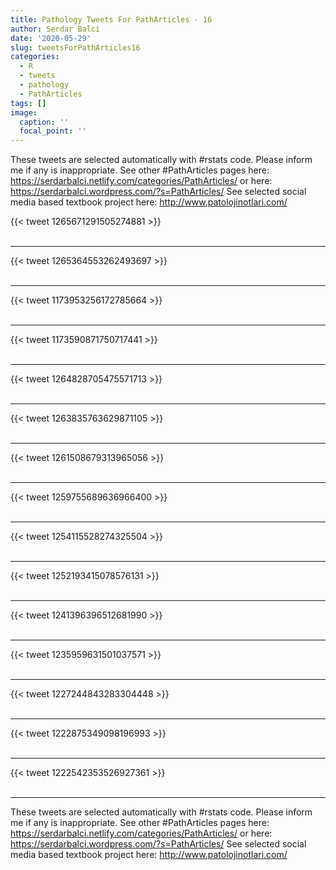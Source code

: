 ```yaml
---
title: Pathology Tweets For PathArticles - 16
author: Serdar Balci
date: '2020-05-29'
slug: tweetsForPathArticles16
categories:
  - R
  - tweets
  - pathology
  - PathArticles
tags: []
image:
  caption: ''
  focal_point: ''
---
```



These tweets are selected automatically with #rstats code. Please inform me if any is inappropriate.
See other #PathArticles pages here: https://serdarbalci.netlify.com/categories/PathArticles/  or here: https://serdarbalci.wordpress.com/?s=PathArticles/ 
See selected social media based textbook project here: http://www.patolojinotlari.com/

{{< tweet 1265671291505274881 >}}
<br>
<br>
<hr>
{{< tweet 1265364553262493697 >}}
<br>
<br>
<hr>
{{< tweet 1173953256172785664 >}}
<br>
<br>
<hr>
{{< tweet 1173590871750717441 >}}
<br>
<br>
<hr>
{{< tweet 1264828705475571713 >}}
<br>
<br>
<hr>
{{< tweet 1263835763629871105 >}}
<br>
<br>
<hr>
{{< tweet 1261508679313965056 >}}
<br>
<br>
<hr>
{{< tweet 1259755689636966400 >}}
<br>
<br>
<hr>
{{< tweet 1254115528274325504 >}}
<br>
<br>
<hr>
{{< tweet 1252193415078576131 >}}
<br>
<br>
<hr>
{{< tweet 1241396396512681990 >}}
<br>
<br>
<hr>
{{< tweet 1235959631501037571 >}}
<br>
<br>
<hr>
{{< tweet 1227244843283304448 >}}
<br>
<br>
<hr>
{{< tweet 1222875349098196993 >}}
<br>
<br>
<hr>
{{< tweet 1222542353526927361 >}}
<br>
<br>
<hr>


These tweets are selected automatically with #rstats code. Please inform me if any is inappropriate.
See other #PathArticles pages here: https://serdarbalci.netlify.com/categories/PathArticles/  or here: https://serdarbalci.wordpress.com/?s=PathArticles/ 
See selected social media based textbook project here: http://www.patolojinotlari.com/
